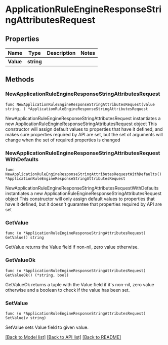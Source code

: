 # ApplicationRuleEngineResponseStringAttributesRequest

## Properties

Name | Type | Description | Notes
------------ | ------------- | ------------- | -------------
**Value** | **string** |  | 

## Methods

### NewApplicationRuleEngineResponseStringAttributesRequest

`func NewApplicationRuleEngineResponseStringAttributesRequest(value string, ) *ApplicationRuleEngineResponseStringAttributesRequest`

NewApplicationRuleEngineResponseStringAttributesRequest instantiates a new ApplicationRuleEngineResponseStringAttributesRequest object
This constructor will assign default values to properties that have it defined,
and makes sure properties required by API are set, but the set of arguments
will change when the set of required properties is changed

### NewApplicationRuleEngineResponseStringAttributesRequestWithDefaults

`func NewApplicationRuleEngineResponseStringAttributesRequestWithDefaults() *ApplicationRuleEngineResponseStringAttributesRequest`

NewApplicationRuleEngineResponseStringAttributesRequestWithDefaults instantiates a new ApplicationRuleEngineResponseStringAttributesRequest object
This constructor will only assign default values to properties that have it defined,
but it doesn't guarantee that properties required by API are set

### GetValue

`func (o *ApplicationRuleEngineResponseStringAttributesRequest) GetValue() string`

GetValue returns the Value field if non-nil, zero value otherwise.

### GetValueOk

`func (o *ApplicationRuleEngineResponseStringAttributesRequest) GetValueOk() (*string, bool)`

GetValueOk returns a tuple with the Value field if it's non-nil, zero value otherwise
and a boolean to check if the value has been set.

### SetValue

`func (o *ApplicationRuleEngineResponseStringAttributesRequest) SetValue(v string)`

SetValue sets Value field to given value.



[[Back to Model list]](../README.md#documentation-for-models) [[Back to API list]](../README.md#documentation-for-api-endpoints) [[Back to README]](../README.md)


